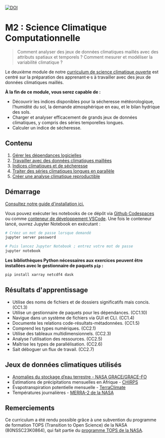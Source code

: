 [![DOI](https://zenodo.org/badge/742518754.svg)](https://zenodo.org/doi/10.5281/zenodo.13820296)

# M2 : Science Climatique Computationnelle

> Comment analyser des jeux de données climatiques maillés avec des attributs spatiaux et temporels ? Comment mesurer et modéliser la variabilité climatique ?

Le deuxième module de notre [curriculum de science climatique ouverte](https://openclimatescience.github.io/curriculum) est centré sur la préparation des apprenant·e·s à travailler avec des jeux de données climatiques maillés.

**À la fin de ce module, vous serez capable de :**

- Découvrir les indices disponibles pour la sécheresse météorologique, l’humidité du sol, la demande atmosphérique en eau, et le bilan hydrique des sols.
- Charger et analyser efficacement de grands jeux de données climatiques, y compris des séries temporelles longues.
- Calculer un indice de sécheresse.

## Contenu

1. [Gérer les dépendances logicielles](https://github.com/OpenClimateScience/M2-Computational-Climate-Science-FR/blob/main/notebooks/M2.1%20-%20Gestion%20des%20d%C3%A9pendances%20logicielles.ipynb)  
2. [Travailler avec des données climatiques maillées](https://github.com/OpenClimateScience/M2-Computational-Climate-Science-FR/blob/main/notebooks/M2.2%20-%20Travailler%20avec%20des%20donn%C3%A9es%20climatiques%20grindt%C3%A9es.ipynb)  
3. [Indices climatiques et de sécheresse](https://github.com/OpenClimateScience/M2-Computational-Climate-Science-FR/blob/main/notebooks/M2.3%20-%20Indices%20climatiques%20et%20de%20s%C3%A9cheresse.ipynb)  
4. [Traiter des séries climatiques longues en parallèle](https://github.com/OpenClimateScience/M2-Computational-Climate-Science-FR/blob/main/notebooks/M2.4%20-%20Traitement%20simultan%C3%A9%20des%20enregistrements%20de%20donn%C3%A9es%20climatiques%20de%20longue%20dur%C3%A9e.ipynb)  
5. [Créer une analyse climatique reproductible](https://github.com/OpenClimateScience/M2-Computational-Climate-Science-FR/blob/main/notebooks/M2.5%20-%20Cr%C3%A9ation%20d'une%20analyse%20reproductible%20des%20donn%C3%A9es%20climatiques.ipynb) 
## Démarrage

[Consultez notre guide d'installation ici.](https://github.com/OpenClimateScience/M1-Open-Climate-Data/blob/main/HOW_TO_INSTALL.md)

Vous pouvez exécuter les notebooks de ce dépôt via [Github Codespaces](https://docs.github.com/en/codespaces/overview) ou comme [conteneur de développement VSCode](https://code.visualstudio.com/docs/devcontainers/containers). Une fois le conteneur lancé, ouvrez Jupyter Notebook en exécutant :

```sh
# Créez un mot de passe lorsque demandé
jupyter server password

# Puis lancez Jupyter Notebook ; entrez votre mot de passe
jupyter notebook
```

**Les bibliothèques Python nécessaires aux exercices peuvent être installées avec le gestionnaire de paquets `pip` :**

```sh
pip install xarray netcdf4 dask
```

## Résultats d'apprentissage

- Utilise des noms de fichiers et de dossiers significatifs mais concis. (CC1.3)  
- Utilise un gestionnaire de paquets pour les dépendances. (CC1.10)  
- Navigue dans un système de fichiers via GUI et CLI. (CC1.4)  
- Documente les relations code-résultats-métadonnées. (CC1.5)  
- Comprend les types numériques. (CC2.1)  
- Utilise des tableaux multidimensionnels. (CC2.3)  
- Analyse l'utilisation des ressources. (CC2.5)  
- Maîtrise les types de parallélisation. (CC2.6)  
- Sait déboguer un flux de travail. (CC2.7)

## Jeux de données climatiques utilisés

- [Anomalies du stockage d’eau terrestre - NASA GRACE/GRACE-FO](https://podaac.jpl.nasa.gov/dataset/TELLUS_GRAC-GRFO_MASCON_CRI_GRID_RL06.1_V3)  
- Estimations de précipitations mensuelles en Afrique - [CHIRPS](https://www.chc.ucsb.edu/data/chirps)  
- Évapotranspiration potentielle mensuelle - [TerraClimate](https://climatedataguide.ucar.edu/climate-data/terraclimate-global-high-resolution-gridded-temperature-precipitation-and-other-water)  
- Températures journalières - [MERRA-2 de la NASA](https://gmao.gsfc.nasa.gov/reanalysis/MERRA-2/)

## Remerciements

Ce curriculum a été rendu possible grâce à une subvention du programme de formation TOPS (Transition to Open Science) de la NASA (80NSSC23K0864), qui fait partie du [programme TOPS de la NASA](https://nasa.github.io/Transform-to-Open-Science/).
